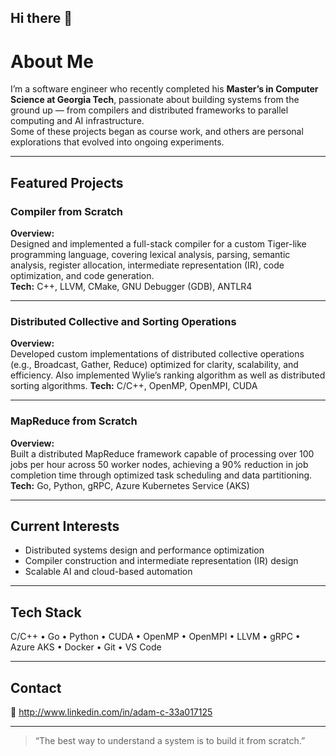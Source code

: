 ## Hi there 👋

# About Me

I’m a software engineer who recently completed his **Master’s in Computer Science at Georgia Tech**, passionate about building systems from the ground up — from compilers and distributed frameworks to parallel computing and AI infrastructure.  
Some of these projects began as course work, and others are personal explorations that evolved into ongoing experiments.

---

## Featured Projects

### Compiler from Scratch  
**Overview:**  
Designed and implemented a full-stack compiler for a custom Tiger-like programming language, covering lexical analysis, parsing, semantic analysis, register allocation, intermediate representation (IR), 
code optimization, and code generation.  
**Tech:** C++, LLVM, CMake, GNU Debugger (GDB), ANTLR4

---

### Distributed Collective and Sorting Operations  
**Overview:**  
Developed custom implementations of distributed collective operations (e.g., Broadcast, Gather, Reduce) optimized for clarity, scalability, and efficiency. 
Also implemented Wylie’s ranking algorithm as well as distributed sorting algorithms. 
**Tech:** C/C++, OpenMP, OpenMPI, CUDA  

---

### MapReduce from Scratch  
**Overview:**  
Built a distributed MapReduce framework capable of processing over 100 jobs per hour across 50 worker nodes, achieving a 90% reduction in job completion time through optimized task scheduling and data partitioning.  
**Tech:** Go, Python, gRPC, Azure Kubernetes Service (AKS)  

---

## Current Interests
- Distributed systems design and performance optimization  
- Compiler construction and intermediate representation (IR) design  
- Scalable AI and cloud-based automation  

---

## Tech Stack
C/C++ • Go • Python • CUDA • OpenMP • OpenMPI • LLVM • gRPC • Azure AKS • Docker • Git • VS Code  

---

## Contact  
💼 http://www.linkedin.com/in/adam-c-33a017125

---

> “The best way to understand a system is to build it from scratch.”

